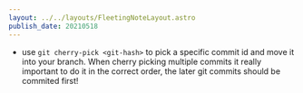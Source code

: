 ```yaml
---
layout: ../../layouts/FleetingNoteLayout.astro
publish_date: 20210518
---
```


- use `git cherry-pick <git-hash>` to pick a specific commit id and move it into your branch. When cherry picking multiple commits it really important to do it in the correct order, the later git commits should be commited first!
